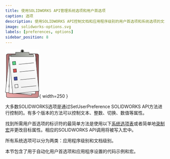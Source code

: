 ```yaml
---
title: 使用SOLIDWORKS API管理系统选项和用户首选项
caption: 选项
description: 使用SOLIDWORKS API控制文档和应用程序级别的用户首选项和系统选项的文章和示例
image: solidworks-options.svg
labels: [preferences, options]
sidebar_position: 8
---
```

![SOLIDWORKS选项API自动化](solidworks-options.svg){ width=250 }

大多数SOLIDWORKS选项是通过SetUserPreference SOLIDWORKS API方法进行控制的。有多个版本的方法可以控制文本、整数、切换、数值等属性。

找到所需用户首选项的标识符的最简单方法是使用以下[系统选项表](https://help.solidworks.com/2018/english/api/sldworksapiprogguide/overview/system_options_and_document_properties.htm)或者简单地[录制宏](/docs/codestack/solidworks-api/getting-started/macros/recording)并更改目标属性。相应的SOLIDWORKS API调用将被写入宏中。

所有系统选项可以分为两类：应用程序级别和文档级别。

本节包含了用于自动化用户首选项和应用程序设置的代码示例和宏。